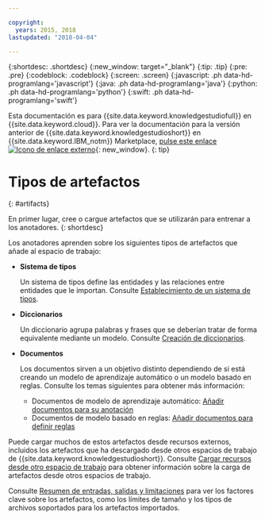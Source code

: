 ```yaml
---

copyright:
  years: 2015, 2018
lastupdated: "2018-04-04"

---
```


{:shortdesc: .shortdesc}
{:new_window: target="_blank"}
{:tip: .tip}
{:pre: .pre}
{:codeblock: .codeblock}
{:screen: .screen}
{:javascript: .ph data-hd-programlang='javascript'}
{:java: .ph data-hd-programlang='java'}
{:python: .ph data-hd-programlang='python'}
{:swift: .ph data-hd-programlang='swift'}

Esta documentación es para {{site.data.keyword.knowledgestudiofull}} en {{site.data.keyword.cloud}}. Para ver la documentación para la versión anterior de {{site.data.keyword.knowledgestudioshort}} en {{site.data.keyword.IBM_notm}} Marketplace, [pulse este enlace ![Icono de enlace externo](../../icons/launch-glyph.svg "Icono de enlace externo")](https://{DomainName}/docs/services/knowledge-studio/artifacts.html){: new_window}.
{: tip}

# Tipos de artefactos
{: #artifacts}

En primer lugar, cree o cargue artefactos que se utilizarán para entrenar a los anotadores.
{: shortdesc}

Los anotadores aprenden sobre los siguientes tipos de artefactos que añade al espacio de trabajo:

- **Sistema de tipos**

    Un sistema de tipos define las entidades y las relaciones entre entidades que le importan. Consulte [Establecimiento de un sistema de tipos](/docs/services/watson-knowledge-studio/typesystem.html).

- **Diccionarios**

    Un diccionario agrupa palabras y frases que se deberían tratar de forma equivalente mediante un modelo. Consulte [Creación de diccionarios](/docs/services/watson-knowledge-studio/dictionaries.html).

- **Documentos**

    Los documentos sirven a un objetivo distinto dependiendo de si está creando un modelo de aprendizaje automático o un modelo basado en reglas. Consulte los temas siguientes para
obtener más información:
    - Documentos de modelo de aprendizaje automático: [Añadir documentos para su anotación](/docs/services/watson-knowledge-studio/documents-for-annotation.html#wks_t_docs_intro)
    - Documentos de modelo basado en reglas: [Añadir documentos para definir reglas](/docs/services/watson-knowledge-studio/rule-annotator-add-doc.html)

Puede cargar muchos de estos artefactos desde recursos externos, incluidos los artefactos que ha descargado desde otros espacios de trabajo de {{site.data.keyword.knowledgestudioshort}}. Consulte [Cargar recursos desde otro espacio de trabajo](/docs/services/watson-knowledge-studio/exportimport.html) para obtener información sobre la carga de artefactos desde otros espacios de trabajo.

Consulte [Resumen de entradas, salidas y limitaciones](/docs/services/watson-knowledge-studio/create-project.html#wks_formats) para ver los factores clave sobre los artefactos, como los límites de tamaño y los tipos de archivos soportados para los artefactos importados.

